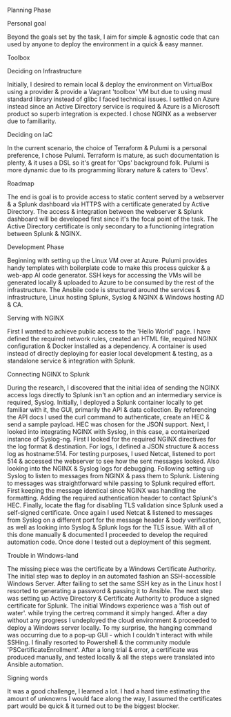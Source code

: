 Planning Phase

Personal goal

Beyond the goals set by the task, I aim for simple & agnostic code that can used by anyone to deploy the environment in a quick & easy manner.

Toolbox

Deciding on Infrastructure

Initially, I desired to remain local & deploy the environment on VirtualBox using a provider & provide a Vagrant 'toolbox' VM but due to using musl standard library instead of glibc I faced technical issues.
I settled on Azure instead since an Active Directory service is required & Azure is a Microsoft product so superb integration is expected.
I chose NGINX as a webserver due to familiarity.

Deciding on IaC

In the current scenario, the choice of Terraform & Pulumi is a personal preference, I chose Pulumi. 
Terraform is mature, as such documentation is plenty, & it uses a DSL so it's great for 'Ops' background folk. 
Pulumi is more dynamic due to its programming library nature & caters to 'Devs'.

Roadmap

The end is goal is to provide access to static content served by a webserver & a Splunk dashboard via HTTPS with a certificate generated by Active Directory. The access & integration between the webserver & Splunk dashboard will be developed first since it's the focal point of the task. The Active Directory certificate is only secondary to a functioning integration between Splunk & NGINX.

Development Phase

Beginning with setting up the Linux VM over at Azure. Pulumi provides handy templates with boilerplate code to make this process quicker & a web-app AI code generator.
SSH keys for accessing the VMs will be generated locally & uploaded to Azure to be consumed by the rest of the infrastructure.
The Ansbile code is structured around the services & infrastructure, Linux hosting Splunk, Syslog & NGINX & Windows hosting AD & CA.

Serving with NGINX

First I wanted to achieve public access to the 'Hello World' page. I have defined the required network rules, created an HTML file, required NGINX configuration & Docker installed as a dependency. A container is used instead of directly deploying for easier local development & testing, as a standalone service & integration with Splunk. 

Connecting NGINX to Splunk

During the research, I discovered that the initial idea of sending the NGINX access logs directly to Splunk isn't an option and an intermediary service is required, Syslog.
Initially, I deployed a Splunk container locally to get familiar with it, the GUI, primarily the API & data collection. By referencing the API docs I used the curl command to authenticate, create an HEC & send a sample payload. HEC was chosen for the JSON support.
Next, I looked into integrating NGINX with Syslog, in this case, a containerized instance of Syslog-ng. 
First I looked for the required NGINX directives for the log format & destination. For logs, I defined a JSON structure & access log as hostname:514. 
For testing purposes, I used Netcat, listened to port 514 & accessed the webserver to see how the sent messages looked. Also looking into the NGINX & Syslog logs for debugging.
Following setting up Syslog to listen to messages from NGINX & pass them to Splunk. Listening to messages was straightforward while passing to Splunk required effort. First keeping the message identical since NGINX was handling the formatting. Adding the required authentication header to contact Splunk's HEC. Finally, locate the flag for disabling TLS validation since Splunk used a self-signed certificate. 
Once again I used Netcat & listened to messages from Syslog on a different port for the message header & body verification, as well as looking into Syslog & Splunk logs for the TLS issue.
With all of this done manually & documented I proceeded to develop the required automation code. Once done I tested out a deployment of this segment.

Trouble in Windows-land

The missing piece was the certificate by a Windows Certificate Authority. 
The initial step was to deploy in an automated fashion an SSH-accessible Windows Server. After failing to set the same SSH key as in the Linux host I resorted to generating a password & passing it to Ansible.
The next step was setting up Active Directory & Certificate Authority to produce a signed certificate for Splunk. The initial Windows experience was a 'fish out of water'. while trying the certreq command it simply hanged. After a day without any progress I undeployed the cloud environment & proceeded to deploy a Windows server locally. To my surprise, the hanging command was occurring due to a pop-up GUI - which I couldn't interact with while SSHing.
I finally resorted to Powershell & the community module 'PSCertificateEnrollment'. After a long trial & error, a certificate was produced manually, and tested locally & all the steps were translated into Ansible automation.

Signing words

It was a good challenge, I learned a lot. I had a hard time estimating the amount of unknowns I would face along the way, I assumed the certificates part would be quick & it turned out to be the biggest blocker.
